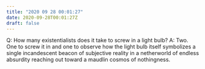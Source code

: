 ```yaml
---
title: "2020 09 28 00:01:27"
date: 2020-09-28T00:01:27Z
draft: false
---
```

Q:	How many existentialists does it take to screw in a light bulb?
A:	Two.  One to screw it in and one to observe how the light bulb
	itself symbolizes a single incandescent beacon of subjective
	reality in a netherworld of endless absurdity reaching out toward a
	maudlin cosmos of nothingness.
